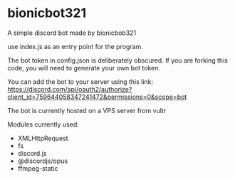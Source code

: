 # bionicbot321
A simple discord bot made by bionicbob321

use index.js as an entry point for the program.

The bot token in config.json is deliberately obscured. If you are forking this code, you will need to generate your own bot token.

You can add the bot to your server using this link: https://discord.com/api/oauth2/authorize?client_id=759644058347241472&permissions=0&scope=bot

The bot is currently hosted on a VPS server from vultr

Modules currently used:
- XMLHttpRequest
- fs
- discord.js
- @discordjs/opus
- ffmpeg-static
